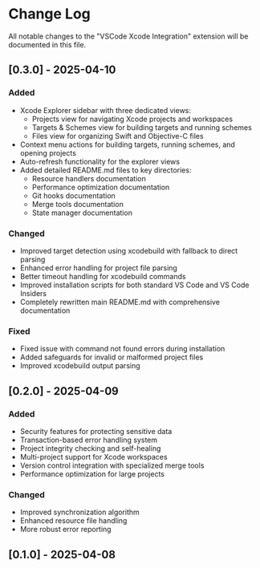 # Change Log

All notable changes to the "VSCode Xcode Integration" extension will be documented in this file.

## [0.3.0] - 2025-04-10

### Added
- Xcode Explorer sidebar with three dedicated views:
  - Projects view for navigating Xcode projects and workspaces
  - Targets & Schemes view for building targets and running schemes
  - Files view for organizing Swift and Objective-C files
- Context menu actions for building targets, running schemes, and opening projects
- Auto-refresh functionality for the explorer views
- Added detailed README.md files to key directories:
  - Resource handlers documentation
  - Performance optimization documentation
  - Git hooks documentation
  - Merge tools documentation
  - State manager documentation

### Changed
- Improved target detection using xcodebuild with fallback to direct parsing
- Enhanced error handling for project file parsing
- Better timeout handling for xcodebuild commands
- Improved installation scripts for both standard VS Code and VS Code Insiders
- Completely rewritten main README.md with comprehensive documentation

### Fixed
- Fixed issue with command not found errors during installation
- Added safeguards for invalid or malformed project files
- Improved xcodebuild output parsing

## [0.2.0] - 2025-04-09

### Added
- Security features for protecting sensitive data
- Transaction-based error handling system
- Project integrity checking and self-healing
- Multi-project support for Xcode workspaces
- Version control integration with specialized merge tools
- Performance optimization for large projects

### Changed
- Improved synchronization algorithm
- Enhanced resource file handling
- More robust error reporting

## [0.1.0] - 2025-04-08